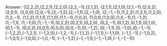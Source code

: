 Answer:
{(2,2,2),(2,2,1),(2,2,0),(2,2,−1),(2,1,2),
(2,1,1),(2,1,0),(2,1,−1),(2,0,2),(2,0,1),
(2,0,0),(2,0,−1),(2,−1,2),(2,−1,1),(2,−1,0),
(2,−1,−1),(1,2,2),(1,2,1),(1,2,0),(1,2,−1),
(1,1,2),(1,1,1),(1,1,0),(1,1,−1),(1,0,2),
(1,0,1),(1,0,0),(1,0,−1),(1,−1,2),(1,−1,1),
(1,−1,0),(1,−1,−1),(0,2,2),(0,2,1),(0,2,0),
(0,2,−1),(0,1,2),(0,1,1),(0,1,0),(0,1,−1),
(0,0,2),(0,0,1),(0,0,0),(0,0,−1),(0,−1,2),
(0,−1,1),(0,−1,0),(0,−1,−1),(−1,2,2),(−1,2,1),
(−1,2,0),(−1,2,−1),(−1,1,2),(−1,1,1),(−1,1,0),
(−1,1,−1),(−1,0,2),(−1,0,1),(−1,0,0),(−1,0,−1),
(−1,−1,2),(−1,−1,1),(−1,−1,0),(−1,−1,−1)}
